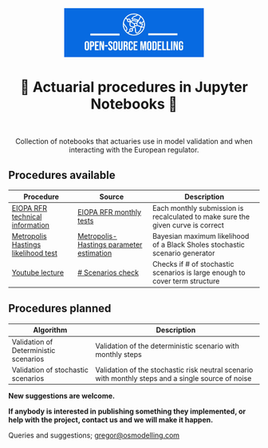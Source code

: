 <div align="center">
  <a href="https://github.com/qnity" target="_blank">
    <picture>
      <img src="images/OSM_logo.jpeg" width=280 alt="Logo"/>
    </picture>
  </a>
</div>

<h1 align="center" style="border-botom: none">
  <b>
    🐍 Actuarial procedures in Jupyter Notebooks 🐍     
  </b>
</h1>

</br>

<p align="center">
  Collection of notebooks that actuaries use in model validation and when interacting with the European regulator. 
</p>

## Procedures available

| Procedure                             | Source                                    | Description                                                                    |
| --------------------------------------| ------------------------------------------| -------------------------------------------------------------------------------|
| [EIOPA RFR technical information]     | [EIOPA RFR monthly tests]                 | Each monthly submission is recalculated to make sure the given curve is correct|
| [Metropolis Hastings likelihood test] | [Metropolis-Hastings parameter estimation]| Bayesian maximum likelihood of a Black Sholes stochastic scenario generator    |
| [Youtube lecture]                     | [# Scenarios check]                       | Checks if # of stochastic scenarios is large enough to cover term structure    |


[Metropolis Hastings likelihood test]:https://en.wikipedia.org/wiki/Metropolis%E2%80%93Hastings_algorithm
[EIOPA RFR technical information]:https://www.eiopa.europa.eu/tools-and-data/risk-free-interest-rate-term-structures_en
[EIOPA RFR monthly tests]:https://github.com/open-source-modelling/insurance_jupyter/tree/main/EIOPA_smith_wilson_test
[Metropolis-Hastings parameter estimation]:https://github.com/open-source-modelling/insurance_jupyter/tree/main/Metropolis_Hastings_Black_Sholes_ESG
[Youtube lecture]:https://www.youtube.com/watch?v=BIZdwUDbnDo
[# Scenarios check]:https://github.com/open-source-modelling/insurance_jupyter/tree/main/enough_stochastic_scenarios



## Procedures planned

| Algorithm                                |  Description                                                                                         |
| -----------------------------------------|  ----------------------------------------------------------------------------------------------------|
| Validation of Deterministic scenarios    |  Validation of the deterministic scenario with monthly steps                                         |
| Validation of stochastic scenarios       | Validation of the stochastic risk neutral scenario with monthly steps and a single source of noise   |

<b> New suggestions are welcome. </b>

<b> If anybody is interested in publishing something they implemented, or help with the project, contact us and we will make it happen. </b>

Queries and suggestions; gregor@osmodelling.com
